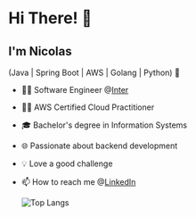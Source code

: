 # Hi There! 👋

## I'm Nicolas

(Java | Spring Boot | AWS | Golang | Python) 🚀

- 👩‍💻 Software Engineer @[Inter](https://inter.co/)
- 👨‍🎓 AWS Certified Cloud Practitioner
- 🎓 Bachelor's degree in Information Systems
- 🌐 Passionate about backend development
- 💡 Love a good challenge
- 📫 How to reach me @[LinkedIn](https://www.linkedin.com/in/nicolas-varanda-ribeiro/)

  ![Top Langs](https://github-readme-stats.vercel.app/api/top-langs/?username=nicolasvaranda&layout=compact)
